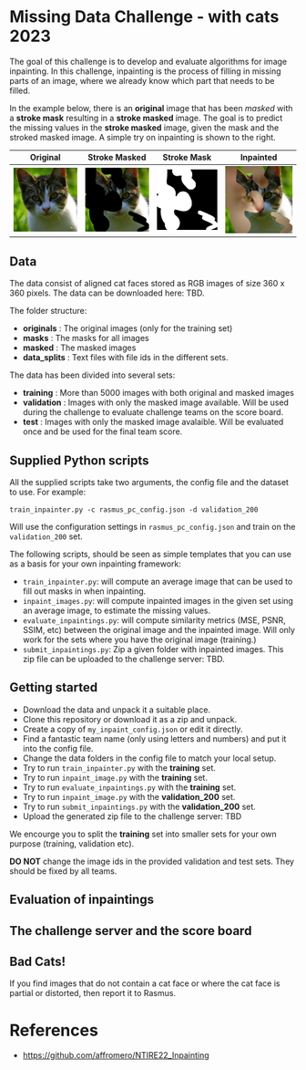 # Missing Data Challenge - with cats 2023

The goal of this challenge is to develop and evaluate algorithms for image inpainting. In this challenge, inpainting is the process of filling in missing parts of an image, where we already know which part that needs to be filled.

In the example below, there is an **original** image that has been *masked* with a **stroke mask** resulting in a **stroke masked** image. The goal is to predict the missing values in the **stroke masked** image, given the mask and the stroked masked image. A simple try on inpainting is shown to the right.

|                 Original                 |                 Stroke Masked                 |                 Stroke Mask                 |                 Inpainted                 |
|:----------------------------------------:|:---------------------------------------------:|:-------------------------------------------:|:-----------------------------------------:|
| <img src="figs/original.jpg" width=200/> | <img src="figs/stroke_masked.png" width=200/> | <img src="figs/stroke_mask.png" width=200/> | <img src="figs/inpainted.png" width=200/> |

## Data

The data consist of aligned cat faces stored as RGB images of size 360 x 360 pixels. The data can be downloaded here: TBD.

The folder structure:
- **originals** : The original images (only for the training set)
- **masks** : The masks for all images
- **masked** : The masked images
- **data_splits** : Text files with file ids in the different sets.

The data has been divided into several sets:
- **training** : More than 5000 images with both original and masked images
- **validation** : Images with only the masked image available. Will be used during the challenge to evaluate challenge teams on the score board.
- **test** : Images with only the masked image avalaible. Will be evaluated once and be used for the final team score.

## Supplied Python scripts

All the supplied scripts take two arguments, the config file and the dataset to use. For example:

```
train_inpainter.py -c rasmus_pc_config.json -d validation_200
```

Will use the configuration settings in `rasmus_pc_config.json` and train on the `validation_200` set.

The following scripts, should be seen as simple templates that you can use as a basis for your own inpainting framework:

- `train_inpainter.py`: will compute an average image that can be used to fill out masks in when inpainting.
- `inpaint_images.py`: will compute inpainted images in the given set using an average image, to estimate the missing values.
- `evaluate_inpaintings.py`: will compute similarity metrics (MSE, PSNR, SSIM, etc) between the original image and the inpainted image. Will only work for the sets where you have the original image (training.)
- `submit_inpaintings.py`: Zip a given folder with inpainted images. This zip file can be uploaded to the challenge server: TBD.

## Getting started

- Download the data and unpack it a suitable place.
- Clone this repository or download it as a zip and unpack.
- Create a copy of `my_inpaint_config.json` or edit it directly.
- Find a fantastic team name (only using letters and numbers) and put it into the config file.
- Change the data folders in the config file to match your local setup.
- Try to run `train_inpainter.py` with the **training** set.
- Try to run `inpaint_image.py` with the **training** set.
- Try to run `evaluate_inpaintings.py` with the **training** set.
- Try to run `inpaint_image.py` with the **validation_200** set.
- Try to run `submit_inpaintings.py` with the **validation_200** set.
- Upload the generated zip file to the challenge server: TBD

We encourge you to split the **training** set into smaller sets for your own purpose (training, validation etc).

**DO NOT** change the image ids in the provided validation and test sets. They should be fixed by all teams.

## Evaluation of inpaintings

## The challenge server and the score board

## Bad Cats!
If you find images that do not contain a cat face or where the cat face is partial or distorted, then report it to Rasmus.

# References

- https://github.com/affromero/NTIRE22_Inpainting
